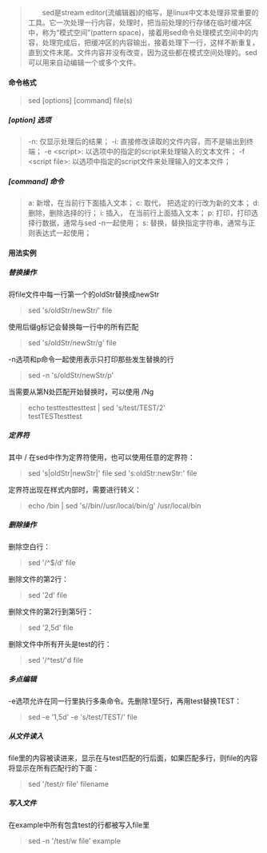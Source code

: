 > &emsp;&emsp;sed是stream editor(流编辑器)的缩写，是linux中文本处理非常重要的工具。它一次处理一行内容，处理时，把当前处理的行存储在临时缓冲区中，称为“模式空间”(pattern space)，接着用sed命令处理模式空间中的内容，处理完成后，把缓冲区的内容输出，接着处理下一行，这样不断重复，直到文件末尾。文件内容并没有改变，因为这些都在模式空间处理的。sed可以用来自动编辑一个或多个文件。

#### 命令格式
>sed [options] [command] file(s)

##### [option] 选项
> -n: 仅显示处理后的结果；
-i: 直接修改读取的文件内容，而不是输出到终端；
-e &lt;script&gt;: 以选项中的指定的script来处理输入的文本文件；
-f &lt;script file&gt;: 以选项中指定的script文件来处理输入的文本文件；

##### [command] 命令
> a: 新增，在当前行下面插入文本；
c: 取代， 把选定的行改为新的文本；
d: 删除，删除选择的行；
i: 插入， 在当前行上面插入文本；
p: 打印，打印选择行数据，通常与sed -n一起使用；
s: 替换，替换指定字符串，通常与正则表达式一起使用；

#### 用法实例
##### 替换操作
将file文件中每一行第一个的oldStr替换成newStr
> sed 's/oldStr/newStr/' file   

使用后缀g标记会替换每一行中的所有匹配 
> sed 's/oldStr/newStr/g' file 

-n选项和p命令一起使用表示只打印那些发生替换的行    
> sed -n 's/oldStr/newStr/p' 

当需要从第N处匹配开始替换时，可以使用 /Ng
> echo testtesttesttest | sed 's/test/TEST/2'   
> testTESTtesttest

##### 定界符
其中 / 在sed中作为定界符使用，也可以使用任意的定界符：
> sed 's|oldStr|newStr|' file 
> sed 's:oldStr:newStr:' file   

定界符出现在样式内部时，需要进行转义：
> echo /bin | sed 's/\/bin/\/usr\/local\/bin/g'
> /usr/local/bin

##### 删除操作
删除空白行：
> sed '/^$/d' file

删除文件的第2行：
> sed '2d' file

删除文件的第2行到第5行：
> sed '2,5d' file

删除文件中所有开头是test的行：
> sed '/^test/'d file

##### 多点编辑
-e选项允许在同一行里执行多条命令。先删除1至5行，再用test替换TEST：
> sed -e '1,5d' -e 's/test/TEST/' file
    
##### 从文件读入
file里的内容被读进来，显示在与test匹配的行后面，如果匹配多行，则file的内容将显示在所有匹配行的下面：
> sed '/test/r file' filename


##### 写入文件
在example中所有包含test的行都被写入file里
> sed -n '/test/w file' example
